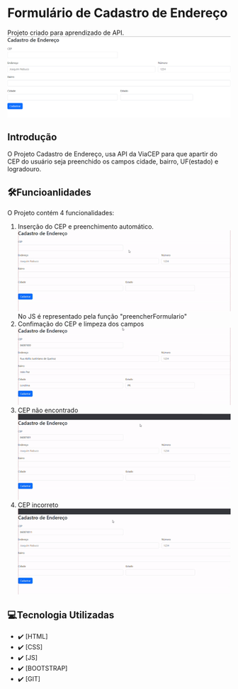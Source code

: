 # Formulário de Cadastro de Endereço
Projeto criado para aprendizado de API.
![Capa do Projeto](doc/img/capaendereco.png)<br>

## Introdução
O Projeto Cadastro de Endereço, usa API da ViaCEP para que apartir do CEP do usuário seja preenchido os campos cidade, bairro, UF(estado) e logradouro.

## 🛠️Funcioanlidades
O Projeto contém 4 funcionalidades:
<ol>
    <li>Inserção do CEP e preenchimento automático. <br><img src="doc/inserindoCEP.gif"><br> No JS é representado pela função "preencherFormulario"</li>
    <li>Confimação do CEP e limpeza dos campos <br><img src="doc/cadastrandoCEP.gif"><br></li>
    <li>CEP não encontrado <br><img src="doc/CEPnaoencontrado.gif"> <br></li>
    <li>CEP incorreto <br><img src="doc/CEPincorreto.gif"> <br></li>
</ol>

## 💻Tecnologia Utilizadas
- :heavy_check_mark: [HTML]
- :heavy_check_mark: [CSS]
- :heavy_check_mark: [JS]
- :heavy_check_mark: [BOOTSTRAP]
- :heavy_check_mark: [GIT]
